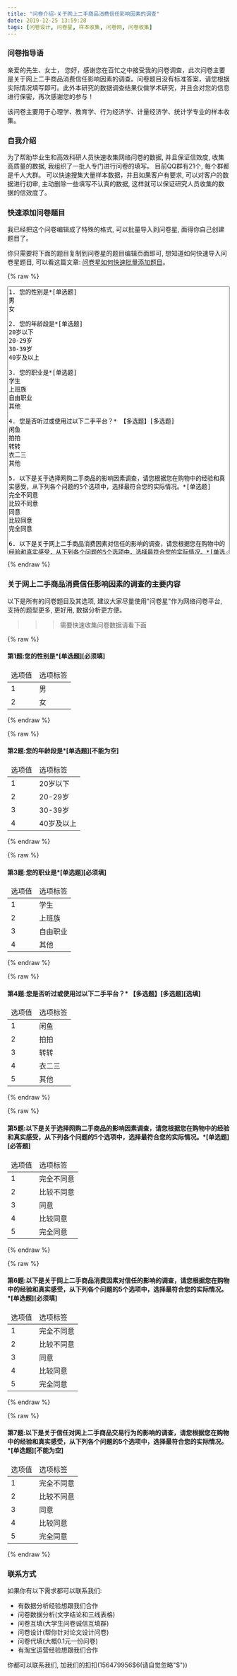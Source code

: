 ```yaml
---
title: "问卷介绍-关于网上二手商品消费信任影响因素的调查"
date: 2019-12-25 13:59:28
tags: [问卷设计, 问卷星, 样本收集, 问卷网, 问卷收集]
---
```


### 问卷指导语

亲爱的先生、女士，
您好，感谢您在百忙之中接受我的问卷调查，此次问卷主要是关于网上二手商品消费信任影响因素的调查。问卷题目没有标准答案，请您根据实际情况填写即可。此外本研究的数据调查结果仅做学术研究，并且会对您的信息进行保密，再次感谢您的参与！

该问卷主要用于心理学、教育学、行为经济学、计量经济学、统计学专业的样本收集。

<!-- more -->


### 自我介绍

为了帮助毕业生和高效科研人员快速收集网络问卷的数据, 并且保证信效度, 收集高质量的数据, 我组织了一批人专门进行问卷的填写。
目前QQ群有21个, 每个群都是千人大群。 可以快速搜集大量样本数据，并且如果客户有要求, 可以对客户的数据进行初审, 
主动删除一些填写不认真的数据, 这样就可以保证研究人员收集的数据的信效度了。



### 快速添加问卷题目

我已经把这个问卷编辑成了特殊的格式, 可以批量导入到问卷星, 面得你自己创建题目了。

你只需要将下面的题目复制到问卷星的题目编辑页面即可, 想知道如何快速导入问卷星题目, 可以看这篇文章: [问卷星如何快速批量添加题目](https://mlln.cn/2019/06/01/%E9%97%AE%E5%8D%B7%E6%98%9F%E5%A6%82%E4%BD%95%E5%BF%AB%E9%80%9F%E6%B7%BB%E5%8A%A0%E6%89%B9%E9%87%8F%E9%A2%98%E7%9B%AE/index.html)。

{% raw %}
<textarea rows="40" style="width: 100%;">1. 您的性别是*[单选题]
男
女

2. 您的年龄段是*[单选题]
20岁以下
20-29岁
30-39岁
40岁及以上

3. 您的职业是*[单选题]
学生
上班族
自由职业
其他

4. 您是否听过或使用过以下二手平台？* 【多选题】[多选题]
闲鱼
拍拍
转转
衣二三
其他

5. 以下是关于选择网购二手商品的影响因素调查，请您根据您在购物中的经验和真实感受，从下列各个问题的5个选项中，选择最符合您的实际情况。*[单选题]
完全不同意
比较不同意
同意
比较同意
完全同意

6. 以下是关于网上二手商品消费因素对信任的影响的调查，请您根据您在购物中的经验和真实感受，从下列各个问题的5个选项中，选择最符合您的实际情况。*[单选题]
完全不同意
比较不同意
同意
比较同意
完全同意

7. 以下是关于信任对网上二手商品交易行为的影响的调查，请您根据您在购物中的经验和真实感受，从下列各个问题的5个选项中，选择最符合您的实际情况。*[单选题]
完全不同意
比较不同意
同意
比较同意
完全同意</textarea>
{% endraw %}

### 关于网上二手商品消费信任影响因素的调查的主要内容

以下是所有的问卷题目及其选项, 建议大家尽量使用"问卷星"作为网络问卷平台, 支持的题型更多, 更好用, 数据分析更方便。

>>> 需要快速收集问卷数据请看下面


{% raw %}
<div class="qitem">
<h4>第1题:您的性别是*[单选题][必须填]</h4>

<table class="table">
<thead>
<tr><td>选项值</td><td>选项标签</td></tr>
</thead>
<tbody>
<tr><td>1</td><td>男</td></tr>
<tr><td>2</td><td>女</td></tr>
</tbody>
</table>

</div>
{% endraw %}


{% raw %}
<div class="qitem">
<h4>第2题:您的年龄段是*[单选题][不能为空]</h4>

<table class="table">
<thead>
<tr><td>选项值</td><td>选项标签</td></tr>
</thead>
<tbody>
<tr><td>1</td><td>20岁以下</td></tr>
<tr><td>2</td><td>20-29岁</td></tr>
<tr><td>3</td><td>30-39岁</td></tr>
<tr><td>4</td><td>40岁及以上</td></tr>
</tbody>
</table>

</div>
{% endraw %}


{% raw %}
<div class="qitem">
<h4>第3题:您的职业是*[单选题][必须填]</h4>

<table class="table">
<thead>
<tr><td>选项值</td><td>选项标签</td></tr>
</thead>
<tbody>
<tr><td>1</td><td>学生</td></tr>
<tr><td>2</td><td>上班族</td></tr>
<tr><td>3</td><td>自由职业</td></tr>
<tr><td>4</td><td>其他</td></tr>
</tbody>
</table>

</div>
{% endraw %}


{% raw %}
<div class="qitem">
<h4>第4题:您是否听过或使用过以下二手平台？* 【多选题】[多选题][选填]</h4>

<table class="table">
<thead>
<tr><td>选项值</td><td>选项标签</td></tr>
</thead>
<tbody>
<tr><td>1</td><td>闲鱼</td></tr>
<tr><td>2</td><td>拍拍</td></tr>
<tr><td>3</td><td>转转</td></tr>
<tr><td>4</td><td>衣二三</td></tr>
<tr><td>5</td><td>其他</td></tr>
</tbody>
</table>

</div>
{% endraw %}


{% raw %}
<div class="qitem">
<h4>第5题:以下是关于选择网购二手商品的影响因素调查，请您根据您在购物中的经验和真实感受，从下列各个问题的5个选项中，选择最符合您的实际情况。*[单选题][必答题]</h4>

<table class="table">
<thead>
<tr><td>选项值</td><td>选项标签</td></tr>
</thead>
<tbody>
<tr><td>1</td><td>完全不同意</td></tr>
<tr><td>2</td><td>比较不同意</td></tr>
<tr><td>3</td><td>同意</td></tr>
<tr><td>4</td><td>比较同意</td></tr>
<tr><td>5</td><td>完全同意</td></tr>
</tbody>
</table>

</div>
{% endraw %}


{% raw %}
<div class="qitem">
<h4>第6题:以下是关于网上二手商品消费因素对信任的影响的调查，请您根据您在购物中的经验和真实感受，从下列各个问题的5个选项中，选择最符合您的实际情况。*[单选题][必须填]</h4>

<table class="table">
<thead>
<tr><td>选项值</td><td>选项标签</td></tr>
</thead>
<tbody>
<tr><td>1</td><td>完全不同意</td></tr>
<tr><td>2</td><td>比较不同意</td></tr>
<tr><td>3</td><td>同意</td></tr>
<tr><td>4</td><td>比较同意</td></tr>
<tr><td>5</td><td>完全同意</td></tr>
</tbody>
</table>

</div>
{% endraw %}


{% raw %}
<div class="qitem">
<h4>第7题:以下是关于信任对网上二手商品交易行为的影响的调查，请您根据您在购物中的经验和真实感受，从下列各个问题的5个选项中，选择最符合您的实际情况。*[单选题][不能为空]</h4>

<table class="table">
<thead>
<tr><td>选项值</td><td>选项标签</td></tr>
</thead>
<tbody>
<tr><td>1</td><td>完全不同意</td></tr>
<tr><td>2</td><td>比较不同意</td></tr>
<tr><td>3</td><td>同意</td></tr>
<tr><td>4</td><td>比较同意</td></tr>
<tr><td>5</td><td>完全同意</td></tr>
</tbody>
</table>

</div>
{% endraw %}



<!-- ---
title: 心理教育医学的问卷免费下载
date: 2019-05-23 08:59:15
tags: [问卷星, 问卷网, 问卷下载, 问卷互填, 问卷设计, 问卷模板, 毕业问卷, 问卷数据分析, 问卷代填, ]
--- -->

### 联系方式
 
如果你有以下需求都可以联系我们:

- 有数据分析经验想跟我们合作
- 问卷数据分析(文字结论和三线表格)
- 问卷互填(大学生问卷诚信互填群)
- 问卷设计(帮你针对论文设计问卷)
- 问卷代填(大概0.1元一份问卷)
- 有淘宝运营经验想跟我们合作

你都可以联系我们, 加我们的扣扣(1$5$6$4$7$9$9$5$6$6(请自觉忽略"$"))
